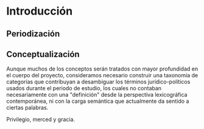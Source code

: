 Introducción
============

Periodización
-------------

Conceptualización
-----------------

Aunque muchos de los conceptos serán tratados con mayor profundidad en
el cuerpo del proyecto, consideramos necesario construir una taxonomía
de categorías que contribuyan a desambiguar los términos
jurídico-políticos usados durante el periodo de estudio, los cuales no
contaban necesariamente con una "definición" desde la perspectiva
lexicográfica contemporánea, ni con la carga semántica que actualmente
da sentido a ciertas palabras.

Privilegio, merced y gracia.
